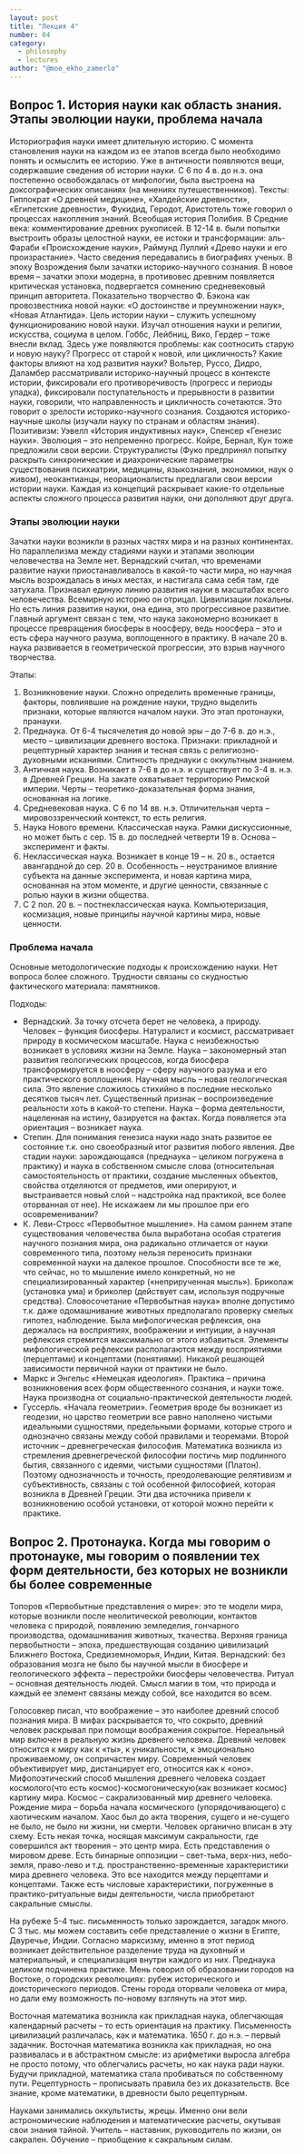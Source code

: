 ```yaml
---
layout: post
title: "Лекция 4"
number: 04
category:
  - philosophy
  - lectures
author: "@moe_ekho_zamerlo"
---
```


## Вопрос 1. История науки как область знания. Этапы эволюции науки, проблема начала
Историография науки имеет длительную историю. С момента становления науки на каждом из ее этапов всегда было необходимо понять и осмыслить ее историю. Уже в античности появляются вещи, содержавшие сведения об истории науки. С 6 по 4 в. до н.э. она постепенно освобождалась от мифологии, была выстроена на доксографических описаниях (на мнениях путешественников). Тексты: Гиппократ «О древней медицине», «Халдейские древности», «Египетские древности», Фукидид, Геродот, Аристотель тоже говорил о процессах накопления знаний. Всеобщая история Полибия. В Средние века: комментирование древних рукописей. В 12-14 в. были попытки выстроить образы целостной науки, ее истоки и трансформации: аль-Фараби «Происхождение науки», Раймунд Луллий «Древо науки и его произрастание». Часто сведения передавались в биографиях ученых. В эпоху Возрождения были зачатки историко-научного сознания. В новое время – зачатки эпохи модерна, в противовес древним появляется критическая установка, подвергается сомнению средневековый принцип авторитета. Показательно творчество Ф. Бэкона как провозвестника новой науки: «О достоинстве и преумножении наук», «Новая Атлантида». Цель истории науки – служить успешному функционированию новой науки. Изучал отношения науки и религии, искусства, социума в целом. Гоббс, Лейбниц, Вико, Гердер – тоже внесли вклад. Здесь уже появляются проблемы: как соотносить старую и новую науку? Прогресс от старой к новой, или цикличность? Какие факторы влияют на ход развития науки? Вольтер, Руссо, Дидро, Даламбер рассматривали историко-научный процесс в контексте истории, фиксировали его противоречивость (прогресс и периоды упадка), фиксировали поступательность и прерывности в развитии науки, говорили, что направленность и цикличность сочетаются. Это говорит о зрелости историко-научного сознания. Создаются историко-научные школы (изучали науку по странам и областям знания). Позитивизм: Уэвелл «История индуктивных наук», Спенсер «Генезис науки». Эволюция – это непременно прогресс. Койре, Бернал, Кун тоже предложили свои версии. Структуралисты (Фуко предпринял попытку раскрыть синхронические и диахронические параметры существования психиатрии, медицины, языкознания, экономики, наук о живом), неокантианцы, неорационалисты предлагали свои версии истории науки. Каждая из концепций раскрывает какие-то отдельные аспекты сложного процесса развития науки, они дополняют друг друга.

### Этапы эволюции науки
Зачатки науки возникли в разных частях мира и на разных континентах. Но параллелизма между стадиями науки и этапами эволюции человечества на Земле нет. Вернадский считал, что временами развитие науки приостанавливалось в какой-то части мира, но научная мысль возрождалась в иных местах, и настигала сама себя там, где затухала. Признавал единую линию развития науки в масштабах всего человечества. Всемирную историю он отрицал. Цивилизации локальны. Но есть линия развития науки, она едина, это прогрессивное развитие. Главный аргумент связан с тем, что наука закономерно возникает в процессе превращения биосферы в ноосферу, ведь ноосфера – это и есть сфера научного разума, воплощенного в практику. В начале 20 в. наука развивается в геометрической прогрессии, это взрыв научного творчества.

Этапы:
1. Возникновение науки. Сложно определить временные границы, факторы, повлиявшие на рождение науки, трудно выделить признаки, которые являются началом науки. Это этап протонауки, пранауки. 
2. Преднаука. От 6-4 тысячелетия до новой эры – до 7-6 в. до н.э., место – цивилизации древнего востока. Признаки: прикладной и рецептурный характер знания и тесная связь с религиозно-духовными исканиями. Слитность преднауки с оккультным знанием. 
3. Античная наука. Возникает в 7-6 в до н.э. и существует по 3-4 в. н.э. в Древней Греции. На закате охватывает территорию Римской империи. Черты – теоретико-доказательная форма знания, основанная на логике.
4. Средневековая наука. С 6 по 14 вв. н.э. Отличительная черта – мировоззренческий контекст, то есть религия. 
5. Наука Нового времени. Классическая наука. Рамки дискуссионные, но может быть с сер. 15 в. до последней четверти 19 в. Основа – эксперимент и факты. 
6. Неклассическая наука. Возникает в конце 19 – н. 20 в., остается авангардной до сер. 20 в. Особенность – неустранимое влияние субъекта на данные эксперимента, и новая картина мира, основанная на этом моменте, и другие ценности, связанные с ролью науки в жизни общества.
7. С 2 пол. 20 в. – постнеклассическая наука. Компьютеризация, космизация, новые принципы научной картины мира, новые ценности.

### Проблема начала
Основные методологические подходы к происхождению науки. Нет вопроса более сложного. Трудности связаны со скудностью фактического материала: памятников.

Подходы: 
* Вернадский. За точку отсчета берет не человека, а природу. Человек – функция биосферы. Натуралист и космист, рассматривает природу в космическом масштабе. Наука с неизбежностью возникает в условиях жизни на Земле. Наука – закономерный этап развития геологических процессов, когда биосфера трансформируется в ноосферу – сферу научного разума и его практического воплощения. Научная мысль – новая геологическая сила. Это явление сложилось стихийно в последние несколько десятков тысяч лет. Существенный признак – воспроизведение реальности хоть в какой-то степени. Наука – форма деятельности, нацеленная на истину, базируется на фактах. Когда появляется эта ориентация – возникает наука.
* Степин. Для понимания генезиса науки надо знать развитое ее состояние т.к. оно своеобразный итог развития любого явления. Две стадии науки: зарождающаяся (преднаука – целиком погружена в практику) и наука в собственном смысле слова (относительная самостоятельность от практики, создание мысленных объектов, свойства отделяются от предметов, ими оперируют, и выстраивается новый слой – надстройка над практикой, все более оторванная от нее). Не искажаем ли мы прошлое при его осовременивании? 
* К. Леви-Стросс «Первобытное мышление». На самом раннем этапе существования человечества была выработана особая стратегия научного познания мира, она радикально отличается от науки современного типа, поэтому нельзя переносить признаки современной науки на далекое прошлое. Способности все те же, что сейчас, но то мышление имело конкретный, но не специализированный характер («неприрученная мысль»). Бриколаж (установка ума) и бриколер (действует сам, используя подручные средства). Словосочетание «Первобытная наука» вполне допустимо т.к. даже одомашнивание животных предполагало проверку смелых гипотез, наблюдение. Была мифологическая рефлексия, она держалась на восприятиях, воображении и интуиции, а научная рефлексия стремится максимально от этого избавиться. Элементы мифологической рефлексии располагаются между восприятиями (перцептами) и концептами (понятиями). Никакой решающей зависимости первичной науки от практики не было. 
* Маркс и Энгельс «Немецкая идеология». Практика – причина возникновения всех форм общественного сознания, и науки тоже. Наука производна от социально-практической деятельности людей. 
* Гуссерль. «Начала геометрии». Геометрия вроде бы возникает из геодезии, но царство геометрии все равно наполнено чистыми идеальными сущностями, предельными формами, которые строго и однозначно связаны между собой правилами и теоремами. Второй источник – древнегреческая философия. Математика возникла из стремления древнегреческой философии постичь мир подлинного бытия, связанного с идеями, чистыми сущностями (Платон). Поэтому однозначность и точность, преодолевающие релятивизм и субъективность, связаны с той особенной философией, которая возникла в Древней Греции. Эти два источника привели к возникновению особой установки, от которой можно перейти к практике. 

## Вопрос 2. Протонаука. Когда мы говорим о протонауке, мы говорим о появлении тех форм деятельности, без которых не возникли бы более современные
Топоров «Первобытные представления о мире»: это те модели мира, которые возникли после неолитической революции, контактов человека с природой, появлению земледелия, гончарного производства, одомашнивания животных, ткачества. Верхняя граница первобытности – эпоха, предшествующая созданию цивилизаций Ближнего Востока, Средиземноморья, Индии, Китая. Вернадский: без образования мозга не было бы научной мысли в биосфере и геологического эффекта – перестройки биосферы человечества. Ритуал – основная деятельность людей. Смысл магии в том, что природа и каждый ее элемент связаны между собой, все находится во всем.

Голосовкер писал, что воображение – это наиболее древний способ познания мира. В мифах раскрывается то, что сокрыто, древний человек раскрывал при помощи воображения сокрытое. Нереальный мир включен в реальную жизнь древнего человека. Древний человек относится к миру как к «ты», к уникальности, к эмоционально проживаемому, он сопричастен миру. Современный человек объективирует мир, дистанцирует его, относится как к «оно». Мифопоэтический способ мышления древнего человека создает космолого(что есть космос)-космогоническую(как возникает космос) картину мира. Космос – сакрализованный мир древнего человека. Рождение мира – борьба начала космического (упорядочивающего) с хаотическим началом. Хаос был до акта творения, сущего и не-сущего не было, не было ни жизни, ни смерти. Человек органично вписан в эту схему. Есть некая точка, носящая максимум сакральности, где совершился акт творения – это центр мира. Есть представления о мировом древе. Есть бинарные оппозиции – свет-тьма, верх-низ, небо-земля, право-лево и т.д. пространственно-временные характеристики мира древнего человека. Это все находится между перцептами и концептами. Также есть числовые характеристики, погруженные в практико-ритуальные виды деятельности, числа приобретают сакральные смыслы.

На рубеже 5-4 тыс. письменность только зарождается, загадок много. С 3 тыс. мы можем составить себе представление о жизни в Египте, Двуречье, Индии. Согласно марксизму, именно в этот период возникает действительное разделение труда на духовный и материальный, и специализация внутри каждого из них. Преднаука целиком подчинена практике. Мень говорил об образовании городов на Востоке, о городских революциях: рубеж исторического и доисторического периодов. Стены города оторвали человека от мира, но дали ему возможность по-новому взглянуть на этот мир.

Восточная математика возникла как прикладная наука, облегчающая календарный расчеты – то есть ориентация на практику. Письменность цивилизаций различалась, как и математика. 1650 г. до н.э. – первый задачник. Восточная математика возникла как прикладная, но она развивалась и в абстрактном смысле: из арифметики выросла алгебра не просто потому, что облегчались расчеты, но как наука ради науки. Будучи прикладной, математика стала пробиваться по собственному пути. Рецептурность – прописывать правила без их доказательств. Все знание, кроме математики, в древности было рецептурным.

Науками занимались оккультисты, жрецы. Именно они вели астрономические наблюдения и математические расчеты, окутывая свои знания тайной. Учитель – наставник, руководитель по жизни, он сакрален. Обучение – приобщение к сакральным силам.
